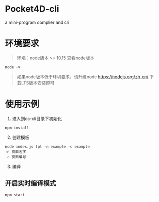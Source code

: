 # Pocket4D-cli

a mini-program complier and cli

# 环境要求
> 环境：node版本 >= 10.15
> 查看node版本
```
node -v
```
> 如果node版本低于环境要求，请升级node https://nodejs.org/zh-cn/ 下载LTS版本安装即可
# 使用示例
1. 进入到cc-cli目录下初始化 
```
npm install
```
2. 创建模板
```
node index.js tpl -n example -c example
-n 页面名字
-c 页面编号
```

3. 编译
## 开启实时编译模式
```
npm start
```